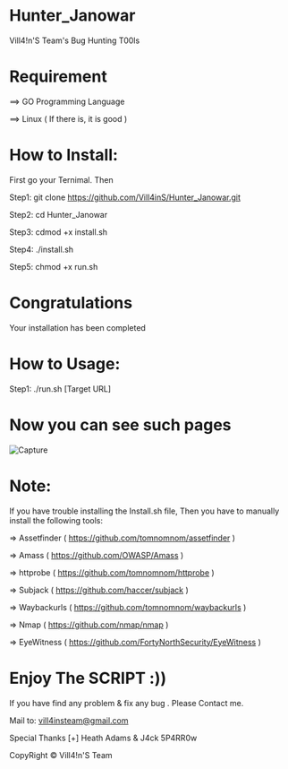 # Hunter_Janowar
Vill4!n'S Team's Bug Hunting T00ls

# Requirement
==> GO Programming Language

==> Linux ( If there is, it is good )

# How to Install:
First go your Ternimal. Then

Step1: git clone https://github.com/Vill4inS/Hunter_Janowar.git

Step2: cd Hunter_Janowar

Step3: cdmod +x install.sh

Step4: ./install.sh

Step5: chmod +x run.sh

# Congratulations
Your installation has been completed

# How to Usage:

Step1: ./run.sh [Target URL]

# Now you can see such pages

![Capture](https://user-images.githubusercontent.com/64704348/81594828-5d5cac80-9376-11ea-9cea-fc366cf77a3b.JPG)

# Note: 
If you have trouble installing the Install.sh file, Then you have to manually install the following tools:

=> Assetfinder ( https://github.com/tomnomnom/assetfinder )

=> Amass ( https://github.com/OWASP/Amass )

=> httprobe ( https://github.com/tomnomnom/httprobe )

=> Subjack ( https://github.com/haccer/subjack )

=> Waybackurls ( https://github.com/tomnomnom/waybackurls )

=> Nmap ( https://github.com/nmap/nmap )

=> EyeWitness ( https://github.com/FortyNorthSecurity/EyeWitness )

# Enjoy The SCRIPT :))
If you have find any problem & fix any bug . Please Contact me.

Mail to: vill4insteam@gmail.com

Special Thanks [+] Heath Adams & J4ck 5P4RR0w

CopyRight © Vill4!n'S Team
